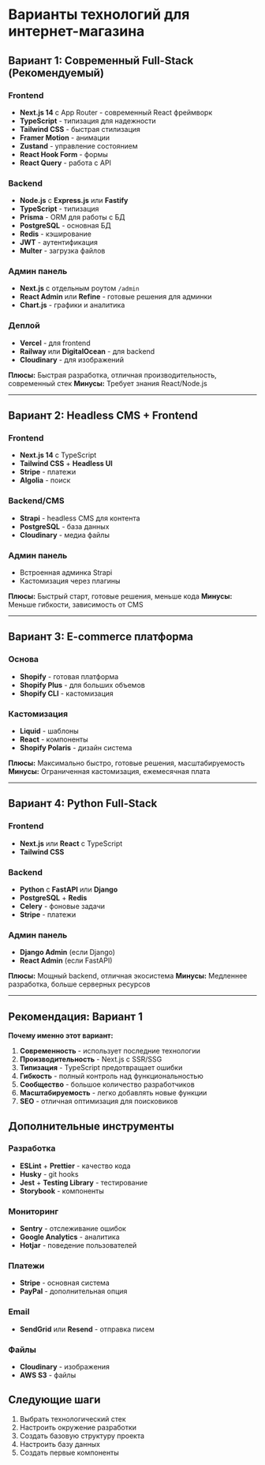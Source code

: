 # Варианты технологий для интернет-магазина

## Вариант 1: Современный Full-Stack (Рекомендуемый)

### Frontend
- **Next.js 14** с App Router - современный React фреймворк
- **TypeScript** - типизация для надежности
- **Tailwind CSS** - быстрая стилизация
- **Framer Motion** - анимации
- **Zustand** - управление состоянием
- **React Hook Form** - формы
- **React Query** - работа с API

### Backend
- **Node.js** с **Express.js** или **Fastify**
- **TypeScript** - типизация
- **Prisma** - ORM для работы с БД
- **PostgreSQL** - основная БД
- **Redis** - кэширование
- **JWT** - аутентификация
- **Multer** - загрузка файлов

### Админ панель
- **Next.js** с отдельным роутом `/admin`
- **React Admin** или **Refine** - готовые решения для админки
- **Chart.js** - графики и аналитика

### Деплой
- **Vercel** - для frontend
- **Railway** или **DigitalOcean** - для backend
- **Cloudinary** - для изображений

**Плюсы:** Быстрая разработка, отличная производительность, современный стек
**Минусы:** Требует знания React/Node.js

---

## Вариант 2: Headless CMS + Frontend

### Frontend
- **Next.js 14** с TypeScript
- **Tailwind CSS** + **Headless UI**
- **Stripe** - платежи
- **Algolia** - поиск

### Backend/CMS
- **Strapi** - headless CMS для контента
- **PostgreSQL** - база данных
- **Cloudinary** - медиа файлы

### Админ панель
- Встроенная админка Strapi
- Кастомизация через плагины

**Плюсы:** Быстрый старт, готовые решения, меньше кода
**Минусы:** Меньше гибкости, зависимость от CMS

---

## Вариант 3: E-commerce платформа

### Основа
- **Shopify** - готовая платформа
- **Shopify Plus** - для больших объемов
- **Shopify CLI** - кастомизация

### Кастомизация
- **Liquid** - шаблоны
- **React** - компоненты
- **Shopify Polaris** - дизайн система

**Плюсы:** Максимально быстро, готовые решения, масштабируемость
**Минусы:** Ограниченная кастомизация, ежемесячная плата

---

## Вариант 4: Python Full-Stack

### Frontend
- **Next.js** или **React** с TypeScript
- **Tailwind CSS**

### Backend
- **Python** с **FastAPI** или **Django**
- **PostgreSQL** + **Redis**
- **Celery** - фоновые задачи
- **Stripe** - платежи

### Админ панель
- **Django Admin** (если Django)
- **React Admin** (если FastAPI)

**Плюсы:** Мощный backend, отличная экосистема
**Минусы:** Медленнее разработка, больше серверных ресурсов

---

## Рекомендация: Вариант 1

**Почему именно этот вариант:**

1. **Современность** - использует последние технологии
2. **Производительность** - Next.js с SSR/SSG
3. **Типизация** - TypeScript предотвращает ошибки
4. **Гибкость** - полный контроль над функциональностью
5. **Сообщество** - большое количество разработчиков
6. **Масштабируемость** - легко добавлять новые функции
7. **SEO** - отличная оптимизация для поисковиков

## Дополнительные инструменты

### Разработка
- **ESLint** + **Prettier** - качество кода
- **Husky** - git hooks
- **Jest** + **Testing Library** - тестирование
- **Storybook** - компоненты

### Мониторинг
- **Sentry** - отслеживание ошибок
- **Google Analytics** - аналитика
- **Hotjar** - поведение пользователей

### Платежи
- **Stripe** - основная система
- **PayPal** - дополнительная опция

### Email
- **SendGrid** или **Resend** - отправка писем

### Файлы
- **Cloudinary** - изображения
- **AWS S3** - файлы

## Следующие шаги

1. Выбрать технологический стек
2. Настроить окружение разработки
3. Создать базовую структуру проекта
4. Настроить базу данных
5. Создать первые компоненты
